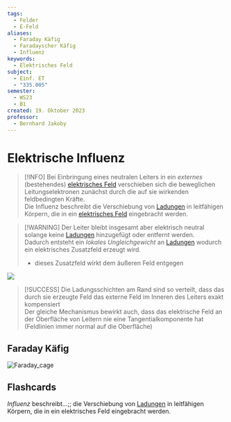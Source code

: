 ```yaml
---
tags:
  - Felder
  - E-Feld
aliases:
  - Faraday Käfig
  - Faradayscher Käfig
  - Influenz
keywords:
  - Elektrisches Feld
subject:
  - Einf. ET
  - "335.005"
semester:
  - WS23
  - B1
created: 19. Oktober 2023
professor:
  - Bernhard Jakoby
---
```


# Elektrische Influenz

> [!INFO] Bei Einbringung eines neutralen Leiters in ein *externes* (bestehendes) [elektrisches Feld](../Elektrotechnik/Elektrisches%20Feld.md) verschieben sich die beweglichen Leitungselektronen zunächst durch die auf sie wirkenden feldbedingten Kräfte.  
> Die Influenz beschreibt die Verschiebung von [Ladungen](Statisches%20E-Feld.md) in leitfähigen Körpern, die in ein [elektrisches Feld](Elektrisches%20Feld.md) eingebracht werden.

> [!WARNING] Der Leiter bleibt insgesamt aber elektrisch neutral solange keine [Ladungen](Statisches%20E-Feld.md) hinzugefügt oder entfernt werden.  
> Dadurch entsteht ein *lokales Ungleichgewicht* an [Ladungen](Statisches%20E-Feld.md) wodurch ein elektrisches Zusatzfeld erzeugt wird.
> - dieses Zusatzfeld wirkt dem äußeren Feld entgegen

![](assets/elektrInfluenz.png)

> [!SUCCESS] Die Ladungsschichten am Rand sind so verteilt, dass das durch sie erzeugte Feld das externe Feld im Inneren des Leiters exakt kompensiert  
> Der gleiche Mechanismus bewirkt auch, dass das elektrische Feld an der Oberfläche von Leitern nie eine Tangentialkomponente hat (Feldlinien immer normal auf die Oberfläche)

## Faraday Käfig

![Faraday_cage](assets/Faraday_cage.gif)

## Flashcards

*Influenz* beschreibt…;; die Verschiebung von [Ladungen](Statisches%20E-Feld.md) in leitfähigen Körpern, die in ein elektrisches Feld eingebracht werden.
<!--SR:!2024-03-01,1,210-->